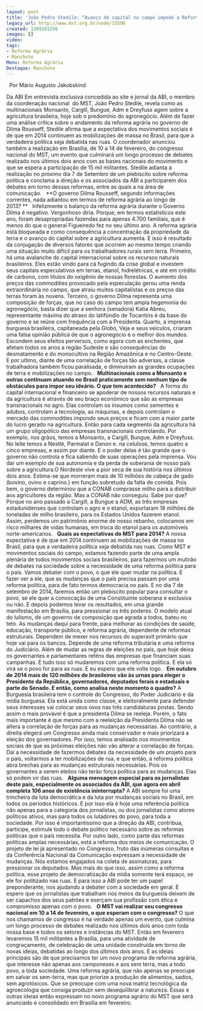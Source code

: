 ```yaml
---
layout: post
title: 'João Pedro Stedile: “Avanço do capital no campo impede a Reforma Agrária”'
legacy_url: http://www.mst.org.br/node/15598
created: 1389101256
images: []
video: 
tags:
- Reforma Agrária
- Manchete
Menu: Reforma Agrária
Destaque: Manchete
---
```



 
Por Mário Augusto Jakobskind

Da ABI
Em entrevista exclusiva concedida ao site e jornal da ABI, o membro da coordenação nacional  do MST, João Pedro Stedile, revela como as multinacionais Monsanto, Cargill, Bungue, Adm e Dreyfuss agem sobre a agricultura brasileira, hoje sob o predomínio do agronegócio.
Além de fazer uma análise crítica sobre o andamento da reforma agrária no governo de Dilma Rousseff, Stedile afirma que a expectativa dos movimentos sociais é de que em 2014 continuem as mobilizações de massa no Brasil, para que a verdadeira política seja debatida nas ruas.
O coordenador anunciou também a realização em Brasília, de 10 a 14 de fevereiro, do congresso nacional do MST, um evento que culminará um longo processo de debates realizado nos últimos dois anos com as bases nacionais do movimento e que se espera a participação de 15 mil militantes.
Stedile adianta a realização no próximo dia 7 de Setembro de um plebiscito sobre reforma política e conclama a direção e os associados da ABI a participarem dos debates em torno dessas reformas, entre as quais a na área de comunicação.
 
**O governo Dilma Rousseff, segundo informações correntes, nada adiantou em termos de reforma agrária ao longo de 2013? **
 
Infelizmente o balanço da reforma agrária durante o Governo Dilma é negativo. Vergonhoso diria. Porque, em termos estatísticos este ano, foram desapropriadas fazendas para apenas 4.700 familiais, que é menos do que o general Figueiredo fez no seu último ano.
A reforma agrária está bloqueada e como consequência a concentração da propriedade da terra e o avanço do capital sobre a agricultura aumenta. E isso é resultado da conjugação de diversos fatores que ocorrem ao mesmo tempo criando uma situação muito difícil para os trabalhadores rurais sem terra. Primeiro, há uma avalanche do capital internacional sobre os recursos naturais brasileiros.
Eles estão vindo para cá fugindo da crise global e investem seus capitais especulativos em terras, etanol, hidrelétricas, e até em crédito de carbono, com títulos do oxigênio de nossas florestas.
O aumento dos preços das commodities provocado pela especulação gerou uma renda extraordinária no campo, que atraiu muitos capitalistas e os preços das terras foram às nuvens.
Terceiro, o governo Dilma representa uma composição de forças, que no caso do campo tem ampla hegemonia do agronegócio, basta dizer que a senhora (senadora) Katia Abreu, representante máxima do atraso do latifúndio de Tocantins é da base do governo e se reúne com frequência com a Presidenta.
Quarto, a imprensa burguesa brasileira, capitaneada pela Globo, Veja e seus veículos, criaram uma falsa opinião pública de que o agronegócio é o melhor dos mundos. Escondem seus efeitos perversos, como agora com as enchentes, que afetam todos os anos a região Sudeste e são consequências do desmatamento e do monocultivo na Região Amazônica e no Centro-Oeste.
E por ultimo, diante de uma correlação de forças tão adversas, a classe trabalhadora também ficou paralisada, e diminuíram as grandes ocupações de terra e mobilizações no campo.
 
**Multinacionais como a Monsanto e outras continuam atuando no Brasil praticamente sem nenhum tipo de obstáculos para impor seu ideário. O que tem acontecido?**
 
A forma do capital internacional e financeiro se apoderar de nossos recursos naturais e da agricultura é através de seu braço econômico que são as empresas transnacionais no agro. Elas controlam os insumos como sementes e adubos, controlam a tecnologia, as máquinas, e depois controlam o mercado das commodities impondo seus preços e ficam com a maior parte do lucro gerado na agricultura.
Então para cada segmento da agricultura há um grupo oligopólico das empresas transnacionais controlando. Por exemplo, nos grãos, temos a Monsanto, a Cargill, Bungue, Adm e Dreyfuss. No leite temos a Nestlé, Parmalat e Danon e. na celulose, temos quatro a cinco empresas, e assim por diante.
E o poder delas é tão grande que o governo não controla e fica sabendo de suas operações pela imprensa. Vou dar um exemplo de sua autonomia e da perda de soberania de nosso país sobre a agricultura.O Nordeste vive a pior seca de sua história nos últimos dois anos.
Estima-se que morreram mais de 10 milhões de cabeça de gado (bovino, ovino e caprino.) em função sobretudo da falta de comida. Pois bem, o governo determinou que a CONAB comprasse milho para a distribuir aos agricultores da região. Mas a CONAB não conseguiu.
Sabe por que? Porque no ano passado a Cargill, a Bungue a ADM, as três empresas estadunidenses que controlam o agro e o etanol, exportaram 18 milhões de toneladas de milho brasileiro, para os Estados Unidos fazerem etanol.
Assim, perdemos um patrimônio enorme de nosso rebanho, colocamos em risco milhares de vidas humanas, em troca do etanol para os automóveis norte-americanos.
 
**Quais as expectativas do MST para 2014?**
A nossa expectativa é de que em 2014 continuem as mobilizações de massa no Brasil, para que a verdadeira política seja debatida nas ruas. Como MST e movimentos sociais do campo, estamos fazendo parte de uma ampla plenária de todos movimentos sociais brasileiros, para fazermos um mutirão de debates na sociedade sobre a necessidade de uma reforma política para o país. Vamos debater com o povo, o que ele quer mudar na política.
E fazer ver a ele, que as mudanças que o país precisa passam por uma reforma política, para de fato termos democracia no país. E no dia 7 de setembro de 2014, faremos então um plebiscito popular para consultar o povo, se ele quer a convocação de uma Constituinte soberana e exclusiva ou não. E depois podemos levar os resultados, em uma grande manifestação em Brasília, para pressionar os três poderes.
O modelo atual do lulismo, de um governo de composição que agrada a todos, bateu no teto. As mudanças daqui para frente, para melhorar as condições de saúde, educação, transporte público, e reforma agrária, dependente de reformas estruturais.
Dependem de mexer nos recursos do superavit primário que hoje vai para os bancos. Depende de uma reforma tributária e uma reforma do Judiciário. Além de mudar as regras de eleições no país, que hoje deixa os governantes e parlamentares reféns das empresas que financiam suas campanhas.
E tudo isso só mudaremos com uma reforma política. E ela só virá se o povo for para as ruas. E eu espero que ele volte logo.
 
**Em outubro de 2014 mais de 120 milhões de brasileiros vão às urnas para eleger o Presidente da República, governadores, deputados ferais e estaduais e parte do Senado. E então, como analisa neste momento o quadro?**
A Burguesia brasileira tem o controle do Congresso, do Poder Judiciário e da mídia burguesa. Ela está unida como classe, e eleitoralmente para defender seus interesses vai colocar seus ovos nas três candidaturas postas.
Sendo assim o mais provável é que a presidenta Dilma se reeleja. Porém, o fato mais importante é que mesmo com a reeleição da Presidenta Dilma não se altera a correlação de forças para as mudanças necessárias. Ao contrário, a direita elegerá um Congresso ainda mais conservador e mais priorizará a eleição dos governadores.
Por isso, temos analisado nos movimentos sociais de que as próximas eleições não vão alterar a correlação de forças. Daí a necessidade de fazermos debates da necessidade de um projeto para o país, voltarmos a ter mobilizações de rua, e que então, a reforma política abra brechas para as mudanças estruturais necessárias. Pois os governantes a serem eleitos não terão força política para as mudanças. Elas só podem vir das ruas.
 
**Alguma mensagem especial para os jornalistas deste país, especialmente os associados da ABI, que agora em abril completa 106 anos de existência ininterrupta?**
A ABI sempre foi uma trincheira da luta democrática e da luta por mudanças sociais no Brasil, em todos os períodos históricos. E por isso ela é hoje uma referência politica não apenas para a categoria dos jornalistas, ou dos jornalistas como atores políticos ativos, mas para todos os lutadores do povo, para toda a sociedade.
Por isso é importantíssimo que a direção da ABI, contribua, participe, estimule todo o debate politico necessário sobre as reformas politicas que o país necessita.
Por outro lado, como parte das reformas politicas amplas necessárias, está a reforma dos meios de comunicação. O projeto de lei já apresentado no Congresso, fruto das inúmeras consultas e da Conferência Nacional da Comunicação expressam a necessidade de mudanças.
Nós estamos engajados na coleta de assinaturas, para pressionar os deputados. Mas mais do que isso, assim como a reforma politica, esse projeto de democratização da mídia somente terá espaço, se ele for politizado nas ruas. E para isso a ABI pode ter um papel preponderante, nos ajudando a debater com a sociedade em geral.
E espero que os jornalistas que trabalham nos meios da burguesia deixem de ser capachos dos seus patrões e exerçam sua profissão com ética e compromisso apenas com o povo.
 
**O MST vai realizar seu congresso nacional em 10 a 14 de fevereiro, o que esperam com o congresso?**
O que nos chamamos de congresso é na verdade apenas um evento, que culmina um longo processo de debates realizado nos últimos dois anos com toda nossa base e todos os setores e instâncias do MST. Então em fevereiro levaremos 15 mil militantes a Brasília, para uma atividade de congraçamento, de celebração de uma unidade construída em torno de novas ideias, debatidas ao longo dos últimos dois anos.
E as ideias principais são de que precisamos ter um novo programa de reforma agrária, que interesse não apenas aos camponeses e aos sem terra, mas a todo povo, a toda sociedade. Uma reforma agrária, que não apenas se preocupe em salvar os sem-terra, mas que priorize a produção de alimentos, sadios, sem agrotóxicos. Que se preocupe com uma nova matriz tecnológica da agroecologia que consiga produzir sem desequilibrar a natureza.
Essas e outras ideias então expressam no novo programa agrário do MST que será anunciado e consolidado em Brasília em fevereiro.
